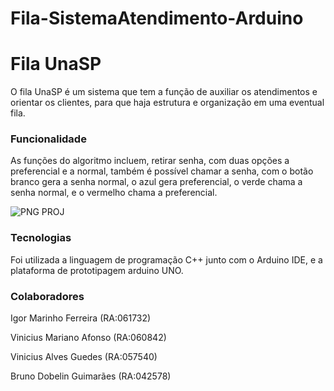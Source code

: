 # Fila-SistemaAtendimento-Arduino
# Fila UnaSP

O fila UnaSP é um sistema que tem a função de auxiliar os atendimentos e orientar os clientes, para que haja estrutura e organização em uma eventual fila.

### Funcionalidade

As funções do algoritmo incluem, retirar senha, com duas opções a preferencial e a normal, também é possível chamar a senha, com o botão branco gera a senha normal, o azul gera preferencial, o verde chama a senha normal, e o vermelho chama a preferencial.

![PNG PROJ](https://user-images.githubusercontent.com/86384484/175125134-1eea6183-6fb7-4b00-96eb-40c6abb1ea0a.png)

### Tecnologias

Foi utilizada a linguagem de programação C++ junto com o Arduino IDE, e a plataforma de prototipagem arduino UNO.

### Colaboradores

Igor Marinho Ferreira (RA:061732)

Vinicius Mariano Afonso (RA:060842)

Vinicius Alves Guedes (RA:057540)

Bruno Dobelin Guimarães (RA:042578)

